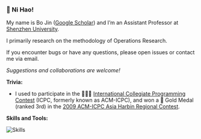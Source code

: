 ### 👋 Ni Hao!

My name is Bo Jin ([Google Scholar](https://scholar.google.com/citations?user=JF2RAwMAAAAJ)) and I’m an Assistant Professor at [Shenzhen University](https://en.szu.edu.cn/).

I primarily research on the methodology of Operations Research.

If you encounter bugs or have any questions, please open issues or contact me via email.

*Suggestions and collaborations are welcome!*

**Trivia:**

- I used to participate in the 💭💡🎈 [International Collegiate Programming Contest](https://icpc.global/) (ICPC, formerly known as ACM-ICPC), and won a 🏅 Gold Medal (ranked 3rd) in the [2009 ACM-ICPC Asia Harbin Regional Contest](https://icpc.global/regionals/finder/Harbin-2009/standings).

**Skills and Tools:**

![Skills](https://skillicons.dev/icons?i=c,cpp,git,github,gitlab,idea,java,latex,linux,md,py,vscode&theme=light)
